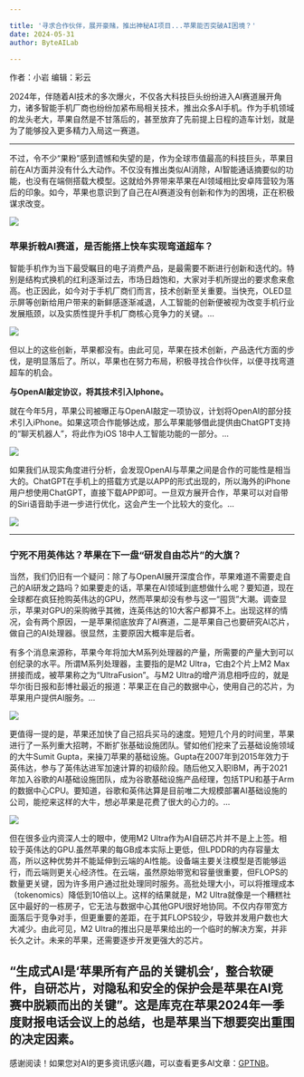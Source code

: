 ```yaml
---

title: '寻求合作伙伴，展开豪赌，推出神秘AI项目...苹果能否突破AI困境？'
date: 2024-05-31
author: ByteAILab

---
```


作者：小岩
编辑：彩云

2024年，伴随着AI技术的多次爆火，不仅各大科技巨头纷纷进入AI赛道展开角力，诸多智能手机厂商也纷纷加紧布局相关技术，推出众多AI手机。作为手机领域的龙头老大，苹果自然是不甘落后的，甚至放弃了先前提上日程的造车计划，就是为了能够投入更多精力入局这一赛道。

---
不过，令不少“果粉”感到遗憾和失望的是，作为全球市值最高的科技巨头，苹果目前在AI方面并没有什么大动作。不仅没有推出类似AI消除，AI智能通话摘要似的功能，也没有在端侧搭载大模型。这就给外界带来苹果在AI领域相比安卓阵营较为落后的印象。如今，苹果也意识到了自己在AI赛道没有创新和作为的困境，正在积极谋求改变。

![](http://www.jesonc.com/Fmc23ul5g-iLqV9r-d2sagPjlgBC)

### 苹果折戟AI赛道，是否能搭上快车实现弯道超车？

智能手机作为当下最受瞩目的电子消费产品，是最需要不断进行创新和迭代的。特别是结构式换机的红利逐渐过去，市场日趋饱和，大家对手机所提出的要求愈来愈高。也正因此，如今对于手机厂商们而言，技术创新至关重要。当快充，OLED显示屏等创新给用户带来的新鲜感逐渐减退，人工智能的创新便被视为改变手机行业发展瓶颈，以及实质性提升手机厂商核心竞争力的关键。...

![](http://www.jesonc.com/FuWaGWFSAYREml7XelsOPA2LXs2v)

但以上的这些创新，苹果都没有。由此可见，苹果在技术创新，产品迭代方面的步伐，是明显落后了。所以，苹果也在努力布局，积极寻找合作伙伴，以便寻找弯道超车的机会。

**与OpenAI敲定协议，将其技术引入Iphone。**

就在今年5月，苹果公司被曝正与OpenAI敲定一项协议，计划将OpenAI的部分技术引入iPhone。如果这项合作能够达成，那么苹果能够借此提供由ChatGPT支持的“聊天机器人”，将此作为iOS 18中人工智能功能的一部分。...

![](http://www.jesonc.com/Ft8lJw0unAM8B7oonJhdHCyYnmJP)

如果我们从现实角度进行分析，会发现OpenAI与苹果之间是合作的可能性是相当大的。ChatGPT在手机上的搭载方式是以APP的形式出现的，所以海外的iPhone用户想使用ChatGPT，直接下载APP即可。一旦双方展开合作，苹果可以对自带的Siri语音助手进一步进行优化，这会产生一个比较大的变化。...

![](http://www.jesonc.com/FjFKTjY3iECr4PI5wl1CK9HusIFg)

---

### 宁死不用英伟达？苹果在下一盘“研发自由芯片”的大旗？

当然，我们仍旧有一个疑问：除了与OpenAI展开深度合作，苹果难道不需要走自己的AI研发之路吗？如果要走的话，苹果在AI领域到底想做什么呢？要知道，现在全球都在疯狂抢购英伟达的GPU，然而苹果却没有参与这一“囤货”大潮。调查显示，苹果对GPU的采购微乎其微，连英伟达的10大客户都算不上。出现这样的情况，会有两个原因，一是苹果彻底放弃了AI赛道，二是苹果自己也要研究AI芯片，做自己的AI处理器。很显然，主要原因大概率是后者。

有多个消息来源称，苹果今年将加大M系列处理器的产量，所需要的产量大到可以创纪录的水平。所谓M系列处理器，主要指的是M2 Ultra，它由2个片上M2 Max拼接而成，被苹果称之为“UltraFusion”。与M2 Ultra的增产消息相呼应的，就是华尔街日报和彭博社最近的报道：苹果正在自己的数据中心，使用自己的芯片，为苹果用户提供AI服务。...

![](http://www.jesonc.com/FoTZImbuNvFjUFC4WVYnjGX4_5bN)

更值得一提的是，苹果还加快了自己招兵买马的速度。短短几个月的时间里，苹果进行了一系列重大招聘，不断扩张基础设施团队。譬如他们挖来了云基础设施领域的大牛Sumit Gupta，来操刀苹果的基础设施。Gupta在2007年到2015年效力于英伟达，参与了英伟达进军加速计算的初级阶段。随后他又入职IBM，再于2021年加入谷歌的AI基础设施团队，成为谷歌基础设施产品经理，包括TPU和基于Arm的数据中心CPU。要知道，谷歌和英伟达算是目前唯二大规模部署AI基础设施的公司，能挖来这样的大牛，想必苹果是花费了很大的心力的。...

![](http://www.jesonc.com/Fnr9ubbx-mvvvlHUFx6LoREhYRdq)

但在很多业内资深人士的眼中，使用M2 Ultra作为AI自研芯片并不是上上签。相较于英伟达的GPU.虽然苹果的每GB成本实际上更低，但LPDDR的内存容量太高，所以这种优势并不能延伸到云端的AI性能。设备端主要关注模型是否能够运行，而云端则更关心经济性。在云端，虽然原始带宽和容量很重要，但FLOPS的数量更关键，因为许多用户通过批处理同时服务。高批处理大小，可以将推理成本（tokenomics）降低到10倍以上。这样的结果就是，M2 Ultra就像是一个糟糕社区中最好的一栋房子，它无法与数据中心其他GPU很好地协同。不仅内存带宽方面落后于竞争对手，但更重要的差距，在于其FLOPS较少，导致并发用户数也大大减少。由此可见，M2 Ultra的推出只是苹果给出的一个临时的解决方案，并非长久之计。未来的苹果，还需要逐步开发更强大的芯片。

“生成式AI是‘苹果所有产品的关键机会’，整合软硬件，自研芯片，对隐私和安全的保护会是苹果在AI竞赛中脱颖而出的关键”。这是库克在苹果2024年一季度财报电话会议上的总结，也是苹果当下想要突出重围的决定因素。
---
感谢阅读！如果您对AI的更多资讯感兴趣，可以查看更多AI文章：[GPTNB](https://gptnb.com)。